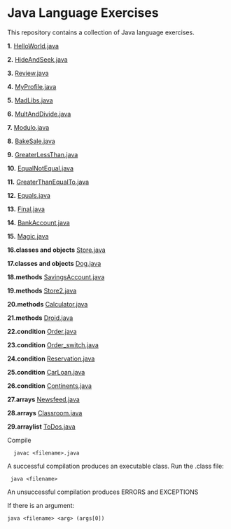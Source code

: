 # Java Language Exercises

This repository contains a collection of Java language exercises.

**1.** [HelloWorld.java](https://github.com/camillekokoko/java_lang/blob/main/HelloWorld.java)

**2.** [HideAndSeek.java](https://github.com/camillekokoko/java_lang/blob/main/HideAndSeek.java)

**3.** [Review.java](https://github.com/camillekokoko/java_lang/blob/main/Review.java)

**4.** [MyProfile.java](https://github.com/camillekokoko/java_lang/blob/main/MyProfile.java)

**5.** [MadLibs.java](https://github.com/camillekokoko/java_lang/blob/main/MadLibs.java)

**6.** [MultAndDivide.java](https://github.com/camillekokoko/java_lang/blob/main/MultAndDivide.java)

**7.** [Modulo.java](https://github.com/camillekokoko/java_lang/blob/main/Modulo.java)

**8.** [BakeSale.java](https://github.com/camillekokoko/java_lang/blob/main/BakeSale.java)

**9.** [GreaterLessThan.java](https://github.com/camillekokoko/java_lang/blob/main/GreaterLessThan.java)

**10.** [EqualNotEqual.java](https://github.com/camillekokoko/java_lang/blob/main/EqualNotEqual.java)

**11.** [GreaterThanEqualTo.java](https://github.com/camillekokoko/java_lang/blob/main/GreaterThanEqualTo.java)

**12.** [Equals.java](https://github.com/camillekokoko/java_lang/blob/main/Equals.java)

**13.** [Final.java](https://github.com/camillekokoko/java_lang/blob/main/Final.java)

**14.** [BankAccount.java](https://github.com/camillekokoko/java_lang/blob/main/BankAccount.java)

**15.** [Magic.java](https://github.com/camillekokoko/java_lang/blob/main/Magic.java)

**16.classes and objects** [Store.java](https://github.com/camillekokoko/java_lang/blob/main/Store.java)

**17.classes and objects** [Dog.java](https://github.com/camillekokoko/java_lang/blob/main/Dog.java)

**18.methods** [SavingsAccount.java](https://github.com/camillekokoko/java_lang/blob/main/SavingsAccount.java)

**19.methods** [Store2.java](https://github.com/camillekokoko/java_lang/blob/main/Store2.java)

**20.methods** [Calculator.java](https://github.com/camillekokoko/java_lang/blob/main/Calculator.java)

**21.methods** [Droid.java](https://github.com/camillekokoko/java_lang/blob/main/Droid.java)

**22.condition** [Order.java](https://github.com/camillekokoko/java_lang/blob/main/Order.java)

**23.condition** [Order_switch.java](https://github.com/camillekokoko/java_lang/blob/main/Order_switch.java)

**24.condition** [Reservation.java](https://github.com/camillekokoko/java_lang/blob/main/Reservation.java)

**25.condition** [CarLoan.java](https://github.com/camillekokoko/java_lang/blob/main/CarLoan.java)

**26.condition** [Continents.java](https://github.com/camillekokoko/java_lang/blob/main/Continents.java)

**27.arrays** [Newsfeed.java](https://github.com/camillekokoko/java_lang/blob/main/Newsfeed.java)

**28.arrays** [Classroom.java](https://github.com/camillekokoko/java_lang/blob/main/Classroom.java)

**29.arraylist** [ToDos.java](https://github.com/camillekokoko/java_lang/blob/main/ToDos.java)



Compile
```
  javac <filename>.java
```

A successful compilation produces an executable class. Run the .class file:
 ```
  java <filename>
```

An unsuccessful compilation produces ERRORS and EXCEPTIONS

If there is an argument:
```
java <filename> <arg> (args[0])
```


